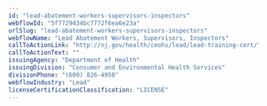 ```yaml
---
id: "lead-abatement-workers-supervisors-inspectors"
webflowId: "5f7729434bc7772f6ea6e23a"
urlSlug: "lead-abatement-workers-supervisors-inspectors"
webflowName: "Lead Abatement Workers, Supervisors, Inspectors"
callToActionLink: "http://nj.gov/health/ceohs/lead/lead-training-cert/"
callToActionText: ""
issuingAgency: "Department of Health"
issuingDivision: "Consumer and Environmental Health Services"
divisionPhone: "(609) 826-4950"
webflowIndustry: "Lead"
licenseCertificationClassification: "LICENSE"
---
```

